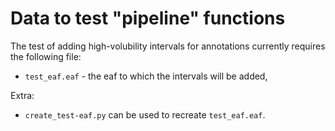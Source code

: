 # Data to test "pipeline" functions

The test of adding high-volubility intervals for annotations currently requires the following file:

- `test_eaf.eaf` - the eaf to which the intervals will be added,

Extra:

- `create_test-eaf.py` can be used to recreate `test_eaf.eaf`.
